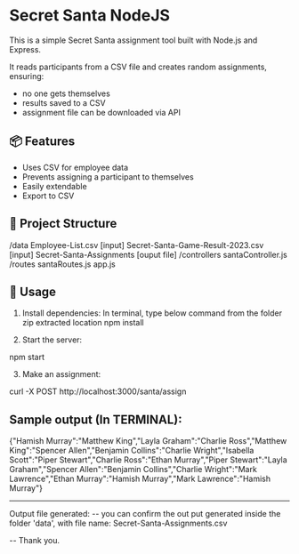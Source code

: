
# Secret Santa NodeJS

This is a simple Secret Santa assignment tool built with Node.js and Express.  

It reads participants from a CSV file and creates random assignments, ensuring:
- no one gets themselves
- results saved to a CSV
- assignment file can be downloaded via API

## 📦 Features

- Uses CSV for employee data
- Prevents assigning a participant to themselves
- Easily extendable
- Export to CSV


## 📂 Project Structure


/data
Employee-List.csv [input]
Secret-Santa-Game-Result-2023.csv [input]
Secret-Santa-Assignments [ouput file]
/controllers
santaController.js
/routes
santaRoutes.js
app.js  


## 🚀 Usage

1. Install dependencies:
In terminal, type below command from the folder zip extracted location
npm install


2. Start the server:

npm start

3. Make an assignment:

curl -X POST http://localhost:3000/santa/assign

Sample output (In TERMINAL):
---------------------------
{"Hamish Murray":"Matthew King","Layla Graham":"Charlie Ross","Matthew King":"Spencer Allen","Benjamin Collins":"Charlie Wright","Isabella Scott":"Piper Stewart","Charlie Ross":"Ethan Murray","Piper Stewart":"Layla Graham","Spencer Allen":"Benjamin Collins","Charlie Wright":"Mark Lawrence","Ethan Murray":"Hamish Murray","Mark Lawrence":"Hamish Murray"}

--------

Output file generated:
-- you can confirm the out put generated inside the folder 'data', with file name: Secret-Santa-Assignments.csv


--
Thank you.



